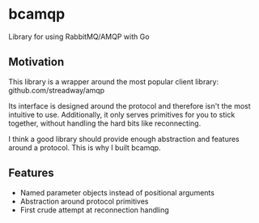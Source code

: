# bcamqp

Library for using RabbitMQ/AMQP with Go

## Motivation

This library is a wrapper around the most popular client library: github.com/streadway/amqp

Its interface is designed around the protocol and therefore isn't the most intuitive to use. Additionally, it only serves primitives for you to stick together, without handling the hard bits like reconnecting.

I think a good library should provide enough abstraction and features around a protocol. This is why I built bcamqp.

## Features

- Named parameter objects instead of positional arguments
- Abstraction around protocol primitives
- First crude attempt at reconnection handling
